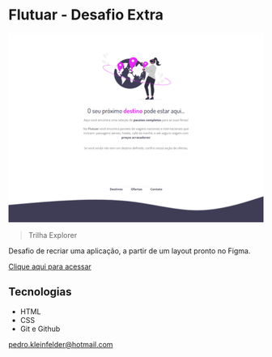 # Flutuar - Desafio Extra

![preview](./.github/preview.jpg)

> Trilha Explorer

Desafio de recriar uma aplicação, a partir de um layout pronto no Figma.

[Clique aqui para acessar](https://pedro-k.github.io/flutuar-extra/)

## Tecnologias

- HTML
- CSS
- Git e Github

pedro.kleinfelder@hotmail.com